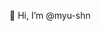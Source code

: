👋 Hi, I’m @myu-shn

<!---
myu-shn/myu-shn is a ✨ special ✨ repository because its `README.md` (this file) appears on your GitHub profile.
You can click the Preview link to take a look at your changes.
--->
